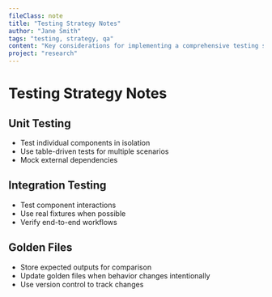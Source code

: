 ```yaml
---
fileClass: note
title: "Testing Strategy Notes"
author: "Jane Smith"
tags: "testing, strategy, qa"
content: "Key considerations for implementing a comprehensive testing strategy in software projects."
project: "research"
---
```


# Testing Strategy Notes

## Unit Testing
- Test individual components in isolation
- Use table-driven tests for multiple scenarios
- Mock external dependencies

## Integration Testing
- Test component interactions
- Use real fixtures when possible
- Verify end-to-end workflows

## Golden Files
- Store expected outputs for comparison
- Update golden files when behavior changes intentionally
- Use version control to track changes